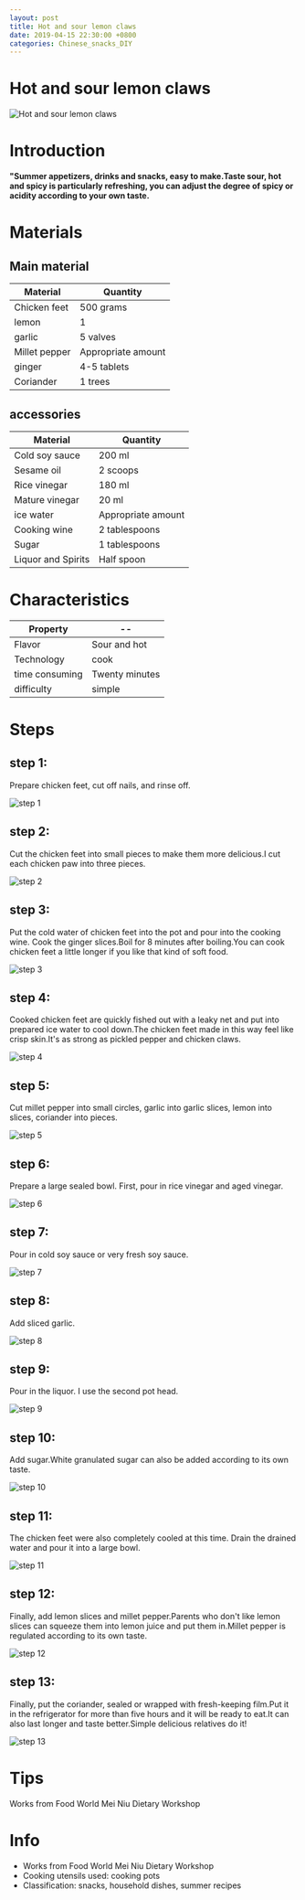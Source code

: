 ```yaml
---
layout: post
title: Hot and sour lemon claws
date: 2019-04-15 22:30:00 +0800
categories: Chinese_snacks_DIY
---
```


# Hot and sour lemon claws

![Hot and sour lemon claws]({{site.baseurl}}/img/400382/400382.jpg)

# Introduction

**"Summer appetizers, drinks and snacks, easy to make.Taste sour, hot and spicy is particularly refreshing, you can adjust the degree of spicy or acidity according to your own taste.**

# Materials


## Main material

Material|Quantity
--|--
Chicken feet|500 grams
lemon|1
garlic|5 valves
Millet pepper|Appropriate amount
ginger|4-5 tablets
Coriander|1 trees

## accessories

Material|Quantity
--|--
Cold soy sauce|200 ml
Sesame oil|2 scoops
Rice vinegar|180 ml
Mature vinegar|20 ml
ice water|Appropriate amount
Cooking wine|2 tablespoons
Sugar|1 tablespoons
Liquor and Spirits|Half spoon

# Characteristics

Property|--
--|--
Flavor|Sour and hot
Technology|cook
time consuming|Twenty minutes
difficulty|simple

# Steps

## step 1:

Prepare chicken feet, cut off nails, and rinse off.

![step 1]({{site.baseurl}}/img/400382/1.jpg)

## step 2:

Cut the chicken feet into small pieces to make them more delicious.I cut each chicken paw into three pieces.

![step 2]({{site.baseurl}}/img/400382/2.jpg)

## step 3:

Put the cold water of chicken feet into the pot and pour into the cooking wine. Cook the ginger slices.Boil for 8 minutes after boiling.You can cook chicken feet a little longer if you like that kind of soft food.

![step 3]({{site.baseurl}}/img/400382/3.jpg)

## step 4:

Cooked chicken feet are quickly fished out with a leaky net and put into prepared ice water to cool down.The chicken feet made in this way feel like crisp skin.It's as strong as pickled pepper and chicken claws.

![step 4]({{site.baseurl}}/img/400382/4.jpg)

## step 5:

Cut millet pepper into small circles, garlic into garlic slices, lemon into slices, coriander into pieces.

![step 5]({{site.baseurl}}/img/400382/5.jpg)

## step 6:

Prepare a large sealed bowl. First, pour in rice vinegar and aged vinegar.

![step 6]({{site.baseurl}}/img/400382/6.jpg)

## step 7:

Pour in cold soy sauce or very fresh soy sauce.

![step 7]({{site.baseurl}}/img/400382/7.jpg)

## step 8:

Add sliced garlic.

![step 8]({{site.baseurl}}/img/400382/8.jpg)

## step 9:

Pour in the liquor. I use the second pot head.

![step 9]({{site.baseurl}}/img/400382/9.jpg)

## step 10:

Add sugar.White granulated sugar can also be added according to its own taste.

![step 10]({{site.baseurl}}/img/400382/10.jpg)

## step 11:

The chicken feet were also completely cooled at this time. Drain the drained water and pour it into a large bowl.

![step 11]({{site.baseurl}}/img/400382/11.jpg)

## step 12:

Finally, add lemon slices and millet pepper.Parents who don't like lemon slices can squeeze them into lemon juice and put them in.Millet pepper is regulated according to its own taste.

![step 12]({{site.baseurl}}/img/400382/12.jpg)

## step 13:

Finally, put the coriander, sealed or wrapped with fresh-keeping film.Put it in the refrigerator for more than five hours and it will be ready to eat.It can also last longer and taste better.Simple delicious relatives do it!

![step 13]({{site.baseurl}}/img/400382/13.jpg)

# Tips

Works from Food World Mei Niu Dietary Workshop

# Info

- Works from Food World Mei Niu Dietary Workshop
- Cooking utensils used: cooking pots
- Classification: snacks, household dishes, summer recipes